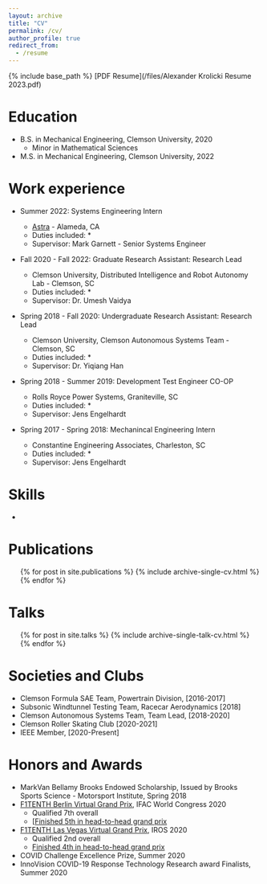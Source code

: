 ```yaml
---
layout: archive
title: "CV"
permalink: /cv/
author_profile: true
redirect_from:
  - /resume
---
```


{% include base_path %}
[PDF Resume](/files/Alexander Krolicki Resume 2023.pdf)

Education
======
* B.S. in Mechanical Engineering, Clemson University, 2020
  * Minor in Mathematical Sciences
* M.S. in Mechanical Engineering, Clemson University, 2022

Work experience
======
* Summer 2022: Systems Engineering Intern
  * [Astra](https://astra.com/) - Alameda, CA
  * Duties included: 
    * 
  * Supervisor: Mark Garnett - Senior Systems Engineer

* Fall 2020 - Fall 2022: Graduate Research Assistant: Research Lead
  * Clemson University, Distributed Intelligence and Robot Autonomy Lab - Clemson, SC
  * Duties included: 
    * 
  * Supervisor: Dr. Umesh Vaidya

* Spring 2018 - Fall 2020: Undergraduate Research Assistant: Research Lead
  * Clemson University, Clemson Autonomous Systems Team - Clemson, SC
  * Duties included: 
    * 
  * Supervisor: Dr. Yiqiang Han

* Spring 2018 - Summer 2019: Development Test Engineer CO-OP
  * Rolls Royce Power Systems, Graniteville, SC
  * Duties included: 
    * 
  * Supervisor: Jens Engelhardt

* Spring 2017 - Spring 2018: Mechanincal Engineering Intern
  * Constantine Engineering Associates, Charleston, SC
  * Duties included: 
    * 
  * Supervisor: Jens Engelhardt
  
Skills
======
* 

Publications
======
  <ul>{% for post in site.publications %}
    {% include archive-single-cv.html %}
  {% endfor %}</ul>
  
Talks
======
  <ul>{% for post in site.talks %}
    {% include archive-single-talk-cv.html %}
  {% endfor %}</ul>
  
<!-- Teaching
======
  <ul>{% for post in site.teaching %}
    {% include archive-single-cv.html %}
  {% endfor %}</ul> -->
  
Societies and Clubs
======
* Clemson Formula SAE Team, Powertrain Division, [2016-2017]
* Subsonic Windtunnel Testing Team, Racecar Aerodynamics [2018]
* Clemson Autonomous Systems Team, Team Lead, [2018-2020]
* Clemson Roller Skating Club [2020-2021]
* IEEE Member, [2020-Present]

Honors and Awards
=====
* MarkVan Bellamy Brooks Endowed Scholarship, Issued by Brooks Sports Science - Motorsport Institute, Spring 2018
* [F1TENTH Berlin Virtual Grand Prix](https://f1tenth.org/ifac2020.html), IFAC World Congress 2020
  * Qualified 7th overall
  * [[Finished 5th in head-to-head grand prix](/files/SpeedTigers-berlin.pdf)
* [F1TENTH Las Vegas Virtual Grand Prix](https://f1tenth.org/iros2020.html), IROS 2020
  * Qualified 2nd overall
  * [Finished 4th in head-to-head grand prix](/files/speedtigers-vegas.pdf)
* COVID Challenge Excellence Prize, Summer 2020
* InnoVision COVID-19 Response Technology Research award Finalists, Summer 2020